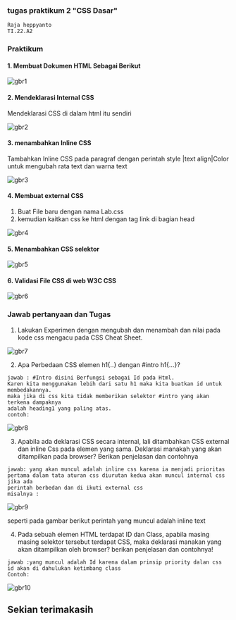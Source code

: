### tugas praktikum 2 "CSS Dasar"

```
Raja heppyanto
TI.22.A2
```
### Praktikum

#### 1. Membuat Dokumen HTML Sebagai Berikut

![gbr1](foto/gbr1.png)

#### 2. Mendeklarasi Internal CSS 

Mendeklarasi CSS di dalam html itu sendiri

![gbr2](foto/gbr2.png)

#### 3. menambahkan Inline CSS

Tambahkan Inline CSS pada paragraf dengan perintah style |text align|Color untuk mengubah rata text dan warna text

![gbr3](foto/gbr3.png)

#### 4. Membuat external CSS

1. Buat File baru dengan nama Lab.css 
2. kemudian kaitkan css ke html dengan tag link di bagian head

![gbr4](foto/gbr4.png)

#### 5. Menambahkan CSS selektor

![gbr5](foto/gbr5.png)

#### 6. Validasi File CSS di web W3C CSS

![gbr6](foto/gbr6.png)

### Jawab pertanyaan dan Tugas

1. Lakukan Experimen dengan mengubah dan menambah dan nilai pada kode css mengacu pada CSS Cheat Sheet.

![gbr7](foto/gbr7.png)

2. Apa Perbedaan CSS elemen h1{..} dengan #intro h1{...}?
```
jawab : #Intro disini Berfungsi sebagai Id pada Html.
Karen kita menggunakan lebih dari satu h1 maka kita buatkan id untuk membedakannya.
maka jika di css kita tidak memberikan selektor #intro yang akan terkena dampaknya
adalah heading1 yang paling atas.
contoh:
```
![gbr8](foto/gbr8.png)

3. Apabila ada deklarasi CSS secara internal, lali ditambahkan CSS external dan inline Css pada elemen yang sama. Deklarasi manakah yang akan ditampilkan pada browser? Berikan penjelasan dan contohnya

```
jawab: yang akan muncul adalah inline css karena ia menjadi prioritas
pertama dalam tata aturan css diurutan kedua akan muncul internal css jika ada
perintah berbedan dan di ikuti external css
misalnya :
```
![gbr9](foto/gbr9.png)

seperti pada gambar berikut perintah yang muncul adalah inline text

4. Pada sebuah elemen HTML terdapat ID dan Class, apabila masing masing selektor tersebut terdapat CSS, maka deklarasi manakan yang akan ditampilkan oleh browser? berikan penjelasan dan contohnya!

```
jawab :yang muncul adalah Id karena dalam prinsip priority dalan css id akan di dahulukan ketimbang class
Contoh:
```
![gbr10](foto/gbr10.png)

## Sekian terimakasih
